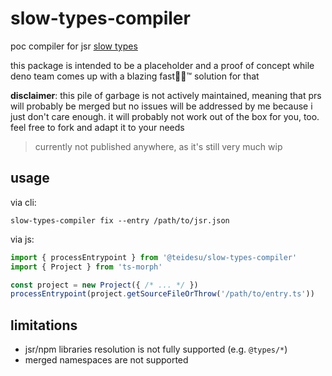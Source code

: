 # slow-types-compiler

poc compiler for jsr [slow types](https://jsr.io/docs/about-slow-types)

this package is intended to be a placeholder and a proof of concept while deno team comes up with a
blazing fast🚀🦀™ solution for that

**disclaimer**: this pile of garbage is not actively maintained, meaning that prs will probably be merged but no issues will be addressed by me
because i just don't care enough. it will probably not work out of the box for you, too. feel free to fork and adapt it to your needs

> currently not published anywhere, as it's still very much wip

## usage

via cli:
```
slow-types-compiler fix --entry /path/to/jsr.json
```

via js:
```ts
import { processEntrypoint } from '@teidesu/slow-types-compiler'
import { Project } from 'ts-morph'

const project = new Project({ /* ... */ })
processEntrypoint(project.getSourceFileOrThrow('/path/to/entry.ts'))
```

## limitations

- jsr/npm libraries resolution is not fully supported (e.g. `@types/*`)
- merged namespaces are not supported
